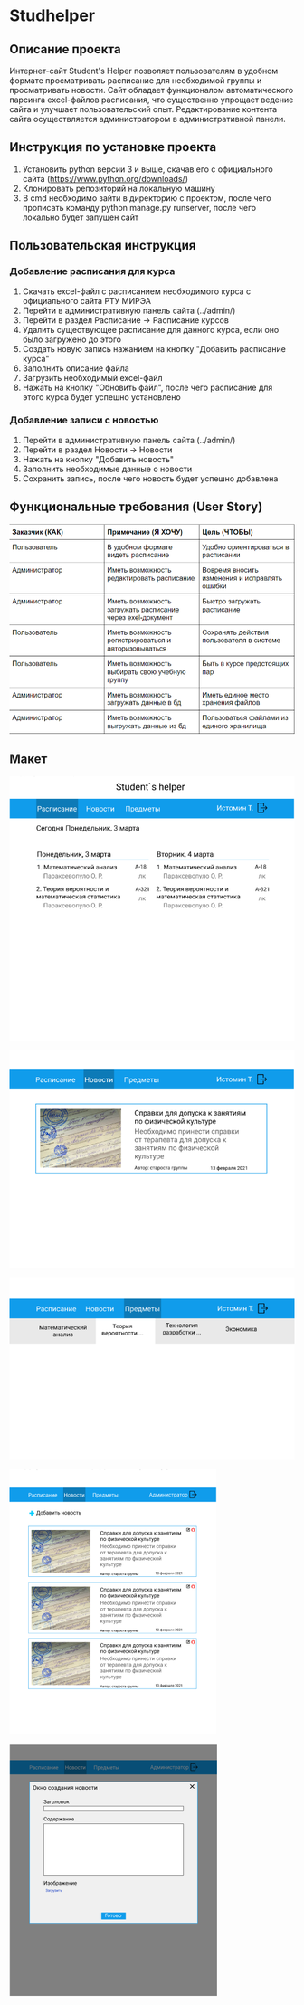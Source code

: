 # Studhelper
## Описание проекта
Интернет-сайт Student's Helper позволяет пользователям в удобном формате просматривать расписание для необходимой группы и просматривать новости. Сайт обладает функционалом автоматического парсинга excel-файлов расписания, что существенно упрощает ведение сайта и улучшает пользовательский опыт. Редактирование контента сайта осуществляется администратором в административной панели.
## Инструкция по установке проекта
1. Установить python версии 3 и выше, скачав его с официального сайта (https://www.python.org/downloads/)
2. Клонировать репозиторий на локальную машину
3. В cmd необходимо зайти в директорию с проектом, после чего прописать команду python manage.py runserver, после чего локально будет запущен сайт
## Пользовательская инструкция
### Добавление расписания для курса
1. Скачать excel-файл с расписанием необходимого курса с официального сайта РТУ МИРЭА
2. Перейти в административную панель сайта (../admin/)
3. Перейти в раздел Расписание -> Расписание курсов
4. Удалить существующее расписание для данного курса, если оно было загружено до этого
5. Создать новую запись нажанием на кнопку "Добавить расписание курса"
6. Заполнить описание файла
7. Загрузить необходимый excel-файл
8. Нажать на кнопку "Обновить файл", после чего расписание для этого курса будет успешно установлено
### Добавление записи с новостью
1. Перейти в административную панель сайта (../admin/)
2. Перейти в раздел Новости -> Новости
3. Нажать на кнопку "Добавить новость"
4. Заполнить необходимые данные о новости
5. Сохранить запись, после чего новость будет успешно добавлена
## Функциональные требования (User Story)
![User Story](https://github.com/Danila-Developer/studhelper/blob/main/screens/Screenshot_7.png)
## Макет
![User Story](https://github.com/Danila-Developer/studhelper/blob/main/screens/Screenshot_2.png)

![User Story](https://github.com/Danila-Developer/studhelper/blob/main/screens/Screenshot_3.png)

![User Story](https://github.com/Danila-Developer/studhelper/blob/main/screens/Screenshot_4.png)

![User Story](https://github.com/Danila-Developer/studhelper/blob/main/screens/Screenshot_5.png)

![User Story](https://github.com/Danila-Developer/studhelper/blob/main/screens/Screenshot_6.png)

